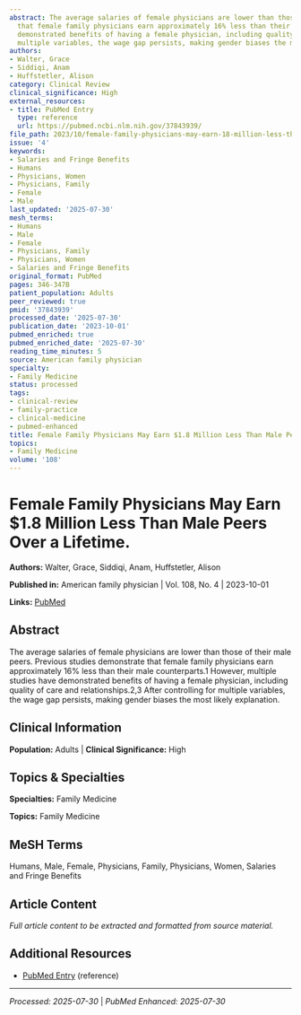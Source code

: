 ```yaml
---
abstract: The average salaries of female physicians are lower than those of their male peers. Previous studies demonstrate
  that female family physicians earn approximately 16% less than their male counterparts.1 However, multiple studies have
  demonstrated benefits of having a female physician, including quality of care and relationships.2,3 After controlling for
  multiple variables, the wage gap persists, making gender biases the most likely explanation.
authors:
- Walter, Grace
- Siddiqi, Anam
- Huffstetler, Alison
category: Clinical Review
clinical_significance: High
external_resources:
- title: PubMed Entry
  type: reference
  url: https://pubmed.ncbi.nlm.nih.gov/37843939/
file_path: 2023/10/female-family-physicians-may-earn-18-million-less-than-male.md
issue: '4'
keywords:
- Salaries and Fringe Benefits
- Humans
- Physicians, Women
- Physicians, Family
- Female
- Male
last_updated: '2025-07-30'
mesh_terms:
- Humans
- Male
- Female
- Physicians, Family
- Physicians, Women
- Salaries and Fringe Benefits
original_format: PubMed
pages: 346-347B
patient_population: Adults
peer_reviewed: true
pmid: '37843939'
processed_date: '2025-07-30'
publication_date: '2023-10-01'
pubmed_enriched: true
pubmed_enriched_date: '2025-07-30'
reading_time_minutes: 5
source: American family physician
specialty:
- Family Medicine
status: processed
tags:
- clinical-review
- family-practice
- clinical-medicine
- pubmed-enhanced
title: Female Family Physicians May Earn $1.8 Million Less Than Male Peers Over a Lifetime.
topics:
- Family Medicine
volume: '108'
---
```


# Female Family Physicians May Earn $1.8 Million Less Than Male Peers Over a Lifetime.

**Authors:** Walter, Grace, Siddiqi, Anam, Huffstetler, Alison

**Published in:** American family physician | Vol. 108, No. 4 | 2023-10-01

**Links:** [PubMed](https://pubmed.ncbi.nlm.nih.gov/37843939/)

## Abstract

The average salaries of female physicians are lower than those of their male peers. Previous studies demonstrate that female family physicians earn approximately 16% less than their male counterparts.1 However, multiple studies have demonstrated benefits of having a female physician, including quality of care and relationships.2,3 After controlling for multiple variables, the wage gap persists, making gender biases the most likely explanation.

## Clinical Information

**Population:** Adults | **Clinical Significance:** High

## Topics & Specialties

**Specialties:** Family Medicine

**Topics:** Family Medicine

## MeSH Terms

Humans, Male, Female, Physicians, Family, Physicians, Women, Salaries and Fringe Benefits

## Article Content

*Full article content to be extracted and formatted from source material.*

## Additional Resources

- [PubMed Entry](https://pubmed.ncbi.nlm.nih.gov/37843939/) (reference)

---

*Processed: 2025-07-30* | *PubMed Enhanced: 2025-07-30*
